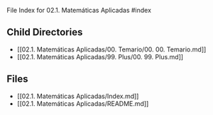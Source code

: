  File Index for 02.1. Matemáticas Aplicadas
#index

## Child Directories

- [[02.1. Matemáticas Aplicadas/00. Temario/00. 00. Temario.md]]
- [[02.1. Matemáticas Aplicadas/99. Plus/00. 99. Plus.md]]

## Files

- [[02.1. Matemáticas Aplicadas/Index.md]]
- [[02.1. Matemáticas Aplicadas/README.md]]
